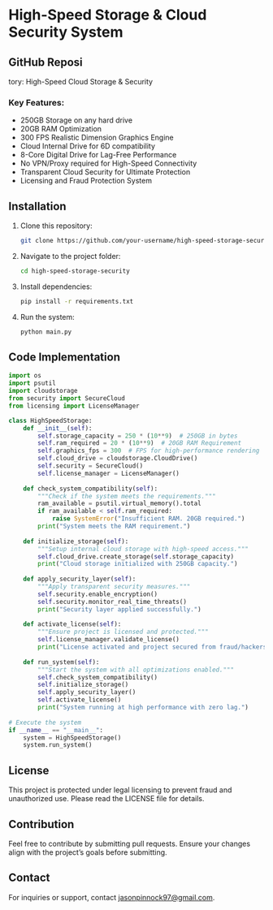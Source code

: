 # High-Speed Storage & Cloud Security System

## GitHub Reposi
tory: High-Speed Cloud Storage & Security

### Key Features:
- 250GB Storage on any hard drive
- 20GB RAM Optimization
- 300 FPS Realistic Dimension Graphics Engine
- Cloud Internal Drive for 6D compatibility
- 8-Core Digital Drive for Lag-Free Performance
- No VPN/Proxy required for High-Speed Connectivity
- Transparent Cloud Security for Ultimate Protection
- Licensing and Fraud Protection System

## Installation
1. Clone this repository:
   ```bash
   git clone https://github.com/your-username/high-speed-storage-security.git
   ```
2. Navigate to the project folder:
   ```bash
   cd high-speed-storage-security
   ```
3. Install dependencies:
   ```bash
   pip install -r requirements.txt
   ```
4. Run the system:
   ```bash
   python main.py
   ```

## Code Implementation
```python
import os
import psutil
import cloudstorage
from security import SecureCloud
from licensing import LicenseManager

class HighSpeedStorage:
    def __init__(self):
        self.storage_capacity = 250 * (10**9)  # 250GB in bytes
        self.ram_required = 20 * (10**9)  # 20GB RAM Requirement
        self.graphics_fps = 300  # FPS for high-performance rendering
        self.cloud_drive = cloudstorage.CloudDrive()
        self.security = SecureCloud()
        self.license_manager = LicenseManager()
    
    def check_system_compatibility(self):
        """Check if the system meets the requirements."""
        ram_available = psutil.virtual_memory().total
        if ram_available < self.ram_required:
            raise SystemError("Insufficient RAM. 20GB required.")
        print("System meets the RAM requirement.")
    
    def initialize_storage(self):
        """Setup internal cloud storage with high-speed access."""
        self.cloud_drive.create_storage(self.storage_capacity)
        print("Cloud storage initialized with 250GB capacity.")
    
    def apply_security_layer(self):
        """Apply transparent security measures."""
        self.security.enable_encryption()
        self.security.monitor_real_time_threats()
        print("Security layer applied successfully.")
    
    def activate_license(self):
        """Ensure project is licensed and protected."""
        self.license_manager.validate_license()
        print("License activated and project secured from fraud/hackers.")
    
    def run_system(self):
        """Start the system with all optimizations enabled."""
        self.check_system_compatibility()
        self.initialize_storage()
        self.apply_security_layer()
        self.activate_license()
        print("System running at high performance with zero lag.")
    
# Execute the system
if __name__ == "__main__":
    system = HighSpeedStorage()
    system.run_system()
```

## License
This project is protected under legal licensing to prevent fraud and unauthorized use. Please read the LICENSE file for details.

## Contribution
Feel free to contribute by submitting pull requests. Ensure your changes align with the project’s goals before submitting.

## Contact
For inquiries or support, contact jasonpinnock97@gmail.com.
